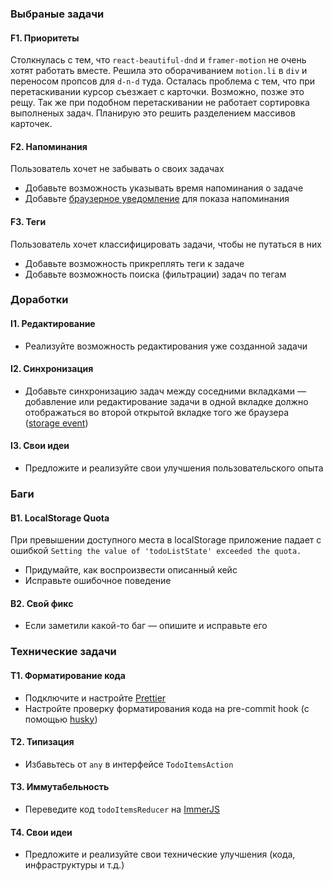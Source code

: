 ### Выбраные задачи

#### F1. Приоритеты

Столкнулась с тем, что `react-beautiful-dnd` и `framer-motion` не очень хотят работать вместе. Решила это оборачиванием `motion.li` в `div` и переносом пропсов для `d-n-d` туда. Осталась проблема с тем, что при перетаскивании курсор съезжает с карточки. Возможно, позже это рещу. Так же при подобном перетаскивании не работает сортировка выполненых задач. Планирую это решить разделением массивов карточек.

#### F2. Напоминания

Пользователь хочет не забывать о своих задачах

- Добавьте возможность указывать время напоминания о задаче
- Добавьте [браузерное уведомление](https://developer.mozilla.org/en-US/docs/Web/API/notification)
  для показа напоминания

#### F3. Теги

Пользователь хочет классифицировать задачи, чтобы не путаться в них

- Добавьте возможность прикреплять теги к задаче
- Добавьте возможность поиска (фильтрации) задач по тегам

### Доработки

#### I1. Редактирование

- Реализуйте возможность редактирования уже созданной задачи

#### I2. Синхронизация

- Добавьте синхронизацию задач между соседними вкладками — добавление
  или редактирование задачи в одной вкладке должно отображаться
  во второй открытой вкладке того же браузера
  ([storage event](https://developer.mozilla.org/en-US/docs/Web/API/Window/storage_event))

#### I3. Свои идеи

- Предложите и реализуйте свои улучшения пользовательского опыта

### Баги

#### B1. LocalStorage Quota

При превышении доступного места в localStorage приложение падает с ошибкой
`Setting the value of 'todoListState' exceeded the quota.`

- Придумайте, как воспроизвести описанный кейс
- Исправьте ошибочное поведение

#### B2. Свой фикс

- Если заметили какой-то баг — опишите и исправьте его

### Технические задачи

#### T1. Форматирование кода

- Подключите и настройте [Prettier](https://prettier.io/)
- Настройте проверку форматирования кода на pre-commit hook
  (с помощью [husky](https://github.com/typicode/husky))

#### T2. Типизация

- Избавьтесь от `any` в интерфейсе `TodoItemsAction`

#### T3. Иммутабельность

- Переведите код `todoItemsReducer` на [ImmerJS](https://immerjs.github.io/immer/)

#### T4. Свои идеи

- Предложите и реализуйте свои технические улучшения (кода, инфраструктуры и т.д.)
